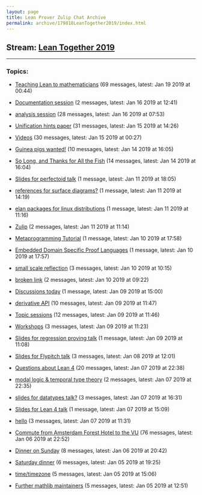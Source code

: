 ```yaml
---
layout: page
title: Lean Prover Zulip Chat Archive
permalink: archive/179818LeanTogether2019/index.html
---
```


## Stream: [Lean Together 2019](index.html)

---

### Topics:

* [Teaching Lean to mathematicians](88047TeachingLeantomathematicians.html) (69 messages, latest: Jan 19 2019 at 00:44)

* [Documentation session](21791Documentationsession.html) (2 messages, latest: Jan 16 2019 at 12:41)

* [analysis session](90889analysissession.html) (28 messages, latest: Jan 16 2019 at 07:53)

* [Unification hints paper](88568Unificationhintspaper.html) (31 messages, latest: Jan 15 2019 at 14:26)

* [Videos](74251Videos.html) (30 messages, latest: Jan 15 2019 at 00:27)

* [Guinea pigs wanted!](44625Guineapigswanted.html) (10 messages, latest: Jan 14 2019 at 16:05)

* [So Long, and Thanks for All the Fish](67846SoLongandThanksforAlltheFish.html) (14 messages, latest: Jan 14 2019 at 16:04)

* [Slides for perfectoid talk](49853Slidesforperfectoidtalk.html) (1 message, latest: Jan 11 2019 at 18:05)

* [references for surface diagrams?](99706referencesforsurfacediagrams.html) (1 message, latest: Jan 11 2019 at 14:19)

* [elan packages for linux distributions](97418elanpackagesforlinuxdistributions.html) (1 message, latest: Jan 11 2019 at 11:16)

* [Zulip](26517Zulip.html) (2 messages, latest: Jan 11 2019 at 11:14)

* [Metaprogramming Tutorial](51967MetaprogrammingTutorial.html) (1 message, latest: Jan 10 2019 at 17:58)

* [Embedded Domain Specific Proof Languages](38246EmbeddedDomainSpecificProofLanguages.html) (1 message, latest: Jan 10 2019 at 17:57)

* [small scale reflection](22669smallscalereflection.html) (3 messages, latest: Jan 10 2019 at 10:15)

* [broken link](09264brokenlink.html) (2 messages, latest: Jan 10 2019 at 09:22)

* [Discussions today](89273Discussionstoday.html) (1 message, latest: Jan 09 2019 at 15:00)

* [derivative API](30286derivativeAPI.html) (10 messages, latest: Jan 09 2019 at 11:47)

* [Topic sessions](20471Topicsessions.html) (12 messages, latest: Jan 09 2019 at 11:46)

* [Workshops](59665Workshops.html) (3 messages, latest: Jan 09 2019 at 11:23)

* [Slides for regression proving talk](35870Slidesforregressionprovingtalk.html) (1 message, latest: Jan 09 2019 at 11:08)

* [Slides for Flypitch talk](08283SlidesforFlypitchtalk.html) (3 messages, latest: Jan 08 2019 at 12:01)

* [Questions about Lean 4](73691QuestionsaboutLean4.html) (20 messages, latest: Jan 07 2019 at 22:38)

* [modal logic & temporal type theory](92067modallogictemporaltypetheory.html) (2 messages, latest: Jan 07 2019 at 22:35)

* [slides for datatypes talk?](51526slidesfordatatypestalk.html) (3 messages, latest: Jan 07 2019 at 16:31)

* [Slides for Lean 4 talk](41996SlidesforLean4talk.html) (1 message, latest: Jan 07 2019 at 15:09)

* [hello](47413hello.html) (3 messages, latest: Jan 07 2019 at 11:31)

* [Commute from Amsterdam Forest Hotel to the VU](19307CommutefromAmsterdamForestHoteltotheVU.html) (76 messages, latest: Jan 06 2019 at 22:52)

* [Dinner on Sunday](35858DinneronSunday.html) (8 messages, latest: Jan 06 2019 at 20:42)

* [Saturday dinner](65678Saturdaydinner.html) (6 messages, latest: Jan 05 2019 at 19:25)

* [time/timezone](32426timetimezone.html) (5 messages, latest: Jan 05 2019 at 15:06)

* [Further mathlib maintainers](36093Furthermathlibmaintainers.html) (5 messages, latest: Jan 05 2019 at 12:51)

